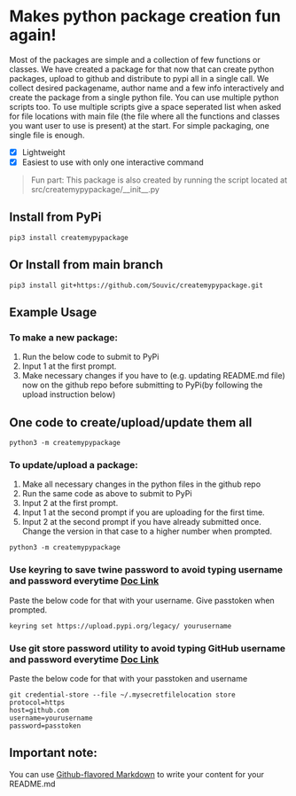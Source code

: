 # Makes python package creation fun again!

Most of the packages are simple and a collection of few functions or classes.
We have created a package for that now that can create python packages, upload to github and distribute to pypi all in a single call.
We collect desired packagename, author name and a few info interactively and create the package from a single python file.
You can use multiple python scripts too.
To use multiple scripts give a space seperated list when asked for file locations with main file (the file where all the functions and classes you want user to use is present) at the start.
For simple packaging, one single file is enough.
- [x] Lightweight
- [x] Easiest to use with only one interactive command

> Fun part: This package is also created by running the script located at src/createmypypackage/\_\_init\_\_.py

## Install from PyPi
```
pip3 install createmypypackage
```

## Or Install from main branch
```
pip3 install git+https://github.com/Souvic/createmypypackage.git
```

## Example Usage
### To make a new package:
1. Run the below code to submit to PyPi
2. Input 1 at the first prompt.
3. Make necessary changes if you have to (e.g. updating README.md file) now on the github repo before submitting to PyPi(by following the upload instruction below)
## One code to create/upload/update them all
```
python3 -m createmypypackage
```

### To update/upload a package:
1. Make all necessary changes in the python files in the github repo
2. Run the same code as above to submit to PyPi
3. Input 2 at the first prompt.
4. Input 1 at the second prompt if you are uploading for the first time.
5. Input 2 at the second prompt if you have already submitted once. Change the version in that case to a higher number when prompted.

```
python3 -m createmypypackage 
```
### Use keyring to save twine password to avoid typing username and password everytime [Doc Link](https://twine.readthedocs.io/en/latest/#keyring-support)
Paste the below code for that with your username. Give passtoken when prompted. 
```
keyring set https://upload.pypi.org/legacy/ yourusername
```

### Use git store password utility to avoid typing GitHub username and password everytime [Doc Link](https://git-scm.com/book/en/v2/Git-Tools-Credential-Storage)
Paste the below code for that with your passtoken and username
```
git credential-store --file ~/.mysecretfilelocation store
protocol=https
host=github.com
username=yourusername
password=passtoken
```
## Important note:
You can use
[Github-flavored Markdown](https://guides.github.com/features/mastering-markdown/)
to write your content for your README.md

